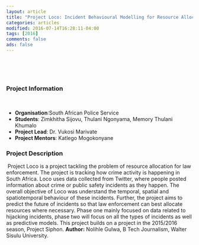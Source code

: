 ```yaml
---
layout: article
title: "Project Loco: Incident Behavioural Modelling for Resource Allocation."
categories: articles
modified: 2016-07-14T16:28:11-04:00
tags: [2016]
comments: false
ads: false
---
```

​
<!-- {% include toc.html %} -->
​
### Project Information
​
* **Organisation**:South African Police Service
* **Students**: Zimkhitha Sijovu, Thulani Ngonyama, Memory Thulani Khumalo
* **Project Lead**: Dr. Vukosi Marivate
* **Project Mentors**: Katlego Mogokonyane
​
### Project Description
​
Project Loco is a project tackling the problem of resource allocation for law enforcement. The project is tracking how crime activity is happening in South Africa. Loco uses data collected from Twitter, where people posted information about crime or public safety incidents as they happen. The overall objective of Loco was understand the temporal, spatial and spatiotemporal behaviour of these incidents. Further, the project aims to predict the future of incidents so that law enforcement can best allocate resources where necessary. Phase one mainly focused on data related to hijacking incidents, phase two will focus on all the types of incidents as well as predictive models. This project builds on a project in the 2015/2016 season, Project Siphon.​
​
**Author:** Nolihle Gulwa, B Tech Journalism, Walter Sisulu University.
